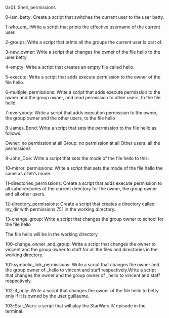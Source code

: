 0x01. Shell, permissions

0-iam_betty: Create a script that switches the current user to the user betty.

1-who_am_i:Write a script that prints the effective username of the current user.

2-groups: Write a script that prints all the groups the current user is part of.

3-new_owner: Write a script that changes the owner of the file hello to the user betty.

4-empty: Write a script that creates an empty file called hello.

5-execute: Write a script that adds execute permission to the owner of the file hello.

6-multiple_permissions: Write a script that adds execute permission to the owner and the group owner, and read permission to other users, to the file hello.

7-everybody: Write a script that adds execution permission to the owner, the group owner and the other users, to the file hello

8-James_Bond: Write a script that sets the permission to the file hello as follows:

Owner: no permission at all
Group: no permission at all
Other users: all the permissions

9-John_Doe: Write a script that sets the mode of the file hello to this:

10-mirror_permissions: Write a script that sets the mode of the file hello the same as olleh’s mode.

11-directories_permissions: Create a script that adds execute permission to all subdirectories of the current directory for the owner, the group owner and all other users.

12-directory_permissions: Create a script that creates a directory called my_dir with permissions 751 in the working directory.

13-change_group: Write a script that changes the group owner to school for the file hello

The file hello will be in the working directory

100-change_owner_and_group: Write a script that changes the owner to vincent and the group owner to staff for all the files and directories in the working directory.

101-symbolic_link_permissions: Write a script that changes the owner and the group owner of _hello to vincent and staff respectively.Write a script that changes the owner and the group owner of _hello to vincent and staff respectively.

102-if_only: Write a script that changes the owner of the file hello to betty only if it is owned by the user guillaume.

103-Star_Wars: a script that will play the StarWars IV episode in the terminal.
